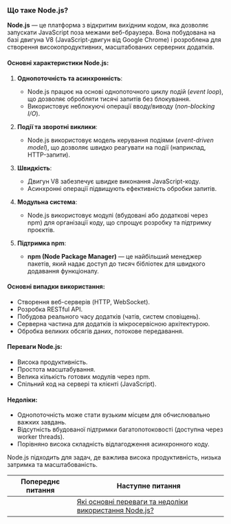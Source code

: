 ### Що таке Node.js?

**Node.js** — це платформа з відкритим вихідним кодом, яка дозволяє запускати JavaScript поза межами веб-браузера. Вона побудована на базі двигуна V8 (JavaScript-двигун від Google Chrome) і розроблена для створення високопродуктивних, масштабованих серверних додатків.

#### Основні характеристики Node.js:
1. **Однопоточність та асинхронність**:
    - Node.js працює на основі однопоточного циклу подій (*event loop*), що дозволяє обробляти тисячі запитів без блокування.
    - Використовує неблокуючі операції вводу/виводу (*non-blocking I/O*).

2. **Події та зворотні виклики**:
    - Node.js використовує модель керування подіями (*event-driven model*), що дозволяє швидко реагувати на події (наприклад, HTTP-запити).

3. **Швидкість**:
    - Двигун V8 забезпечує швидке виконання JavaScript-коду.
    - Асинхронні операції підвищують ефективність обробки запитів.

4. **Модульна система**:
    - Node.js використовує модулі (вбудовані або додаткові через npm) для організації коду, що спрощує розробку та підтримку проєктів.

5. **Підтримка npm**:
    - **npm (Node Package Manager)** — це найбільший менеджер пакетів, який надає доступ до тисяч бібліотек для швидкого додавання функціоналу.

#### Основні випадки використання:
- Створення веб-серверів (HTTP, WebSocket).
- Розробка RESTful API.
- Побудова реального часу додатків (чатів, систем сповіщень).
- Серверна частина для додатків із мікросервісною архітектурою.
- Обробка великих обсягів даних, потокове передавання.

#### Переваги Node.js:
- Висока продуктивність.
- Простота масштабування.
- Велика кількість готових модулів через npm.
- Спільний код на сервері та клієнті (JavaScript).

#### Недоліки:
- Однопоточність може стати вузьким місцем для обчислювально важких завдань.
- Відсутність вбудованої підтримки багатопотоковості (доступна через worker threads).
- Порівняно висока складність відлагодження асинхронного коду.

Node.js підходить для задач, де важлива висока продуктивність, низька затримка та масштабованість.

| Попереднє питання | Наступне питання                                                                                                                |
|----------------|---------------------------------------------------------------------------------------------------------------------------------|
|                | [Які основні переваги та недоліки використання Node.js?](2-what-are-the-main-advantages-and-disadvantages-of-using-node-js.md)  |
